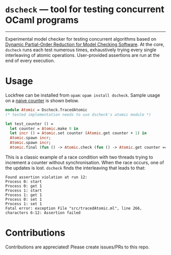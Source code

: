 # `dscheck` — tool for testing concurrent OCaml programs 
--------------------------------------------------------

Experimental model checker for testing concurrent algorithms based on [Dynamic Partial-Order Reduction for Model Checking Software](https://users.soe.ucsc.edu/~cormac/papers/popl05.pdf). At the core, `dscheck` runs each test numerous times, exhaustively trying every single interleaving of atomic operations. User-provided assertions are run at the end of every execution. 


# Usage

Lockfree can be installed from `opam`: `opam install dscheck`. Sample usage on a [naive counter](tests/test_naive_counter.ml) is shown below. 

```ocaml
module Atomic = Dscheck.TracedAtomic
(* tested implementation needs to use dscheck's atomic module *)

let test_counter () =
  let counter = Atomic.make 0 in
  let incr () = Atomic.set counter (Atomic.get counter + 1) in 
  Atomic.spawn incr;
  Atomic.spawn incr;
  Atomic.final (fun () -> Atomic.check (fun () -> Atomic.get counter == 2))
```
 
This is a classic example of a race condition with two threads trying to increment a counter without synchronisation. When the race occurs, one of the updates is lost. `dscheck` finds the interleaving that leads to that: 

```
Found assertion violation at run 12:
Process 0: start 
Process 0: get 1
Process 1: start 
Process 1: get 1
Process 0: set 1
Process 1: set 1
Fatal error: exception File "src/tracedAtomic.ml", line 266, characters 6-12: Assertion failed
```


# Contributions

Contributions are appreciated! Please create issues/PRs to this repo.


